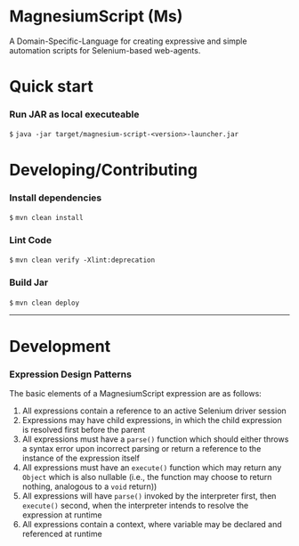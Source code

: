 # MagnesiumScript (Ms)

A Domain-Specific-Language for creating expressive and simple automation scripts for Selenium-based web-agents.

# Quick start

### Run JAR as local executeable

`$` `java -jar target/magnesium-script-<version>-launcher.jar`

# Developing/Contributing

### Install dependencies

`$` `mvn clean install`

### Lint Code

`$` `mvn clean verify -Xlint:deprecation`

### Build Jar

`$` `mvn clean deploy`

***

# Development

### Expression Design Patterns

The basic elements of a MagnesiumScript expression are as follows:

1. All expressions contain a reference to an active Selenium driver session
2. Expressions may have child expressions, in which the child expression is resolved first before the parent
3. All expressions must have a `parse()` function which should either throws a syntax error upon incorrect parsing or return a reference to the instance of the expression itself
4. All expressions must have an `execute()` function which may return any `Object` which is also nullable (i.e., the function may choose to return nothing, analogous to a `void` return))
5. All expressions will have `parse()` invoked by the interpreter first, then `execute()` second, when the interpreter intends to resolve the expression at runtime
6. All expressions contain a context, where variable may be declared and referenced at runtime